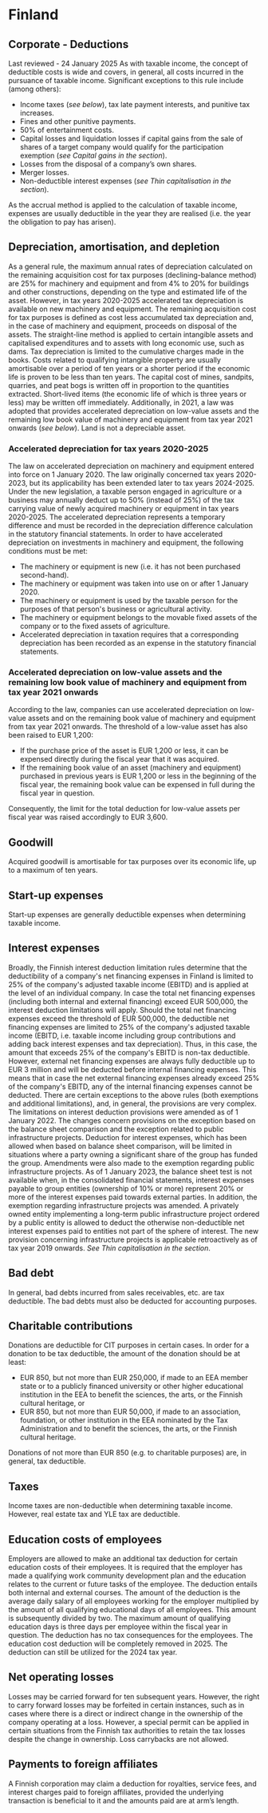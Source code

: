 # Finland
## Corporate - Deductions
Last reviewed - 24 January 2025
As with taxable income, the concept of deductible costs is wide and covers, in general, all costs incurred in the pursuance of taxable income. Significant exceptions to this rule include (among others):
  * Income taxes (_see below_), tax late payment interests, and punitive tax increases.
  * Fines and other punitive payments.
  * 50% of entertainment costs.
  * Capital losses and liquidation losses if capital gains from the sale of shares of a target company would qualify for the participation exemption (_see Capital gains in the section_).
  * Losses from the disposal of a company’s own shares.
  * Merger losses.
  * Non-deductible interest expenses (_see Thin capitalisation in the section_).


As the accrual method is applied to the calculation of taxable income, expenses are usually deductible in the year they are realised (i.e. the year the obligation to pay has arisen).
## Depreciation, amortisation, and depletion
As a general rule, the maximum annual rates of depreciation calculated on the remaining acquisition cost for tax purposes (declining-balance method) are 25% for machinery and equipment and from 4% to 20% for buildings and other constructions, depending on the type and estimated life of the asset. However, in tax years 2020-2025 accelerated tax depreciation is available on new machinery and equipment.
The remaining acquisition cost for tax purposes is defined as cost less accumulated tax depreciation and, in the case of machinery and equipment, proceeds on disposal of the assets. The straight-line method is applied to certain intangible assets and capitalised expenditures and to assets with long economic use, such as dams. Tax depreciation is limited to the cumulative charges made in the books.
Costs related to qualifying intangible property are usually amortisable over a period of ten years or a shorter period if the economic life is proven to be less than ten years.
The capital cost of mines, sandpits, quarries, and peat bogs is written off in proportion to the quantities extracted. Short-lived items (the economic life of which is three years or less) may be written off immediately.
Additionally, in 2021, a law was adopted that provides accelerated depreciation on low-value assets and the remaining low book value of machinery and equipment from tax year 2021 onwards (_see below_).
Land is not a depreciable asset.
### Accelerated depreciation for tax years 2020-2025
The law on accelerated depreciation on machinery and equipment entered into force on 1 January 2020. The law originally concerned tax years 2020-2023, but its applicability has been extended later to tax years 2024-2025.
Under the new legislation, a taxable person engaged in agriculture or a business may annually deduct up to 50% (instead of 25%) of the tax carrying value of newly acquired machinery or equipment in tax years 2020-2025.
The accelerated depreciation represents a temporary difference and must be recorded in the depreciation difference calculation in the statutory financial statements.
In order to have accelerated depreciation on investments in machinery and equipment, the following conditions must be met:
  * The machinery or equipment is new (i.e. it has not been purchased second-hand).
  * The machinery or equipment was taken into use on or after 1 January 2020.
  * The machinery or equipment is used by the taxable person for the purposes of that person's business or agricultural activity.
  * The machinery or equipment belongs to the movable fixed assets of the company or to the fixed assets of agriculture.
  * Accelerated depreciation in taxation requires that a corresponding depreciation has been recorded as an expense in the statutory financial statements.


### Accelerated depreciation on low-value assets and the remaining low book value of machinery and equipment from tax year 2021 onwards
According to the law, companies can use accelerated depreciation on low-value assets and on the remaining book value of machinery and equipment from tax year 2021 onwards.
The threshold of a low-value asset has also been raised to EUR 1,200:
  * If the purchase price of the asset is EUR 1,200 or less, it can be expensed directly during the fiscal year that it was acquired.
  * If the remaining book value of an asset (machinery and equipment) purchased in previous years is EUR 1,200 or less in the beginning of the fiscal year, the remaining book value can be expensed in full during the fiscal year in question.


Consequently, the limit for the total deduction for low-value assets per fiscal year was raised accordingly to EUR 3,600.
## Goodwill
Acquired goodwill is amortisable for tax purposes over its economic life, up to a maximum of ten years.
## Start-up expenses
Start-up expenses are generally deductible expenses when determining taxable income.
## Interest expenses
Broadly, the Finnish interest deduction limitation rules determine that the deductibility of a company's net financing expenses in Finland is limited to 25% of the company's adjusted taxable income (EBITD) and is applied at the level of an individual company.
In case the total net financing expenses (including both internal and external financing) exceed EUR 500,000, the interest deduction limitations will apply. Should the total net financing expenses exceed the threshold of EUR 500,000, the deductible net financing expenses are limited to 25% of the company's adjusted taxable income (EBITD, i.e. taxable income including group contributions and adding back interest expenses and tax depreciation). Thus, in this case, the amount that exceeds 25% of the company's EBITD is non-tax deductible. However, external net financing expenses are always fully deductible up to EUR 3 million and will be deducted before internal financing expenses. This means that in case the net external financing expenses already exceed 25% of the company's EBITD, any of the internal financing expenses cannot be deducted.
There are certain exceptions to the above rules (both exemptions and additional limitations), and, in general, the provisions are very complex.
The limitations on interest deduction provisions were amended as of 1 January 2022. The changes concern provisions on the exception based on the balance sheet comparison and the exception related to public infrastructure projects. Deduction for interest expenses, which has been allowed when based on balance sheet comparison, will be limited in situations where a party owning a significant share of the group has funded the group. Amendments were also made to the exemption regarding public infrastructure projects.
As of 1 January 2023, the balance sheet test is not available when, in the consolidated financial statements, interest expenses payable to group entities (ownership of 10% or more) represent 20% or more of the interest expenses paid towards external parties. In addition, the exemption regarding infrastructure projects was amended. A privately owned entity implementing a long-term public infrastructure project ordered by a public entity is allowed to deduct the otherwise non-deductible net interest expenses paid to entities not part of the sphere of interest. The new provision concerning infrastructure projects is applicable retroactively as of tax year 2019 onwards. 
_See Thin capitalisation in the section_.
## Bad debt
In general, bad debts incurred from sales receivables, etc. are tax deductible. The bad debts must also be deducted for accounting purposes.
## Charitable contributions
Donations are deductible for CIT purposes in certain cases.
In order for a donation to be tax deductible, the amount of the donation should be at least:
  * EUR 850, but not more than EUR 250,000, if made to an EEA member state or to a publicly financed university or other higher educational institution in the EEA to benefit the sciences, the arts, or the Finnish cultural heritage, or
  * EUR 850, but not more than EUR 50,000, if made to an association, foundation, or other institution in the EEA nominated by the Tax Administration and to benefit the sciences, the arts, or the Finnish cultural heritage.


Donations of not more than EUR 850 (e.g. to charitable purposes) are, in general, tax deductible.
## Taxes
Income taxes are non-deductible when determining taxable income. However, real estate tax and YLE tax are deductible.
## Education costs of employees
Employers are allowed to make an additional tax deduction for certain education costs of their employees. It is required that the employer has made a qualifying work community development plan and the education relates to the current or future tasks of the employee. The deduction entails both internal and external courses. The amount of the deduction is the average daily salary of all employees working for the employer multiplied by the amount of all qualifying educational days of all employees. This amount is subsequently divided by two. The maximum amount of qualifying education days is three days per employee within the fiscal year in question. The deduction has no tax consequences for the employees.
The education cost deduction will be completely removed in 2025. The deduction can still be utilized for the 2024 tax year.
## Net operating losses
Losses may be carried forward for ten subsequent years. However, the right to carry forward losses may be forfeited in certain instances, such as in cases where there is a direct or indirect change in the ownership of the company operating at a loss. However, a special permit can be applied in certain situations from the Finnish tax authorities to retain the tax losses despite the change in ownership. Loss carrybacks are not allowed.
## Payments to foreign affiliates
A Finnish corporation may claim a deduction for royalties, service fees, and interest charges paid to foreign affiliates, provided the underlying transaction is beneficial to it and the amounts paid are at arm’s length.
